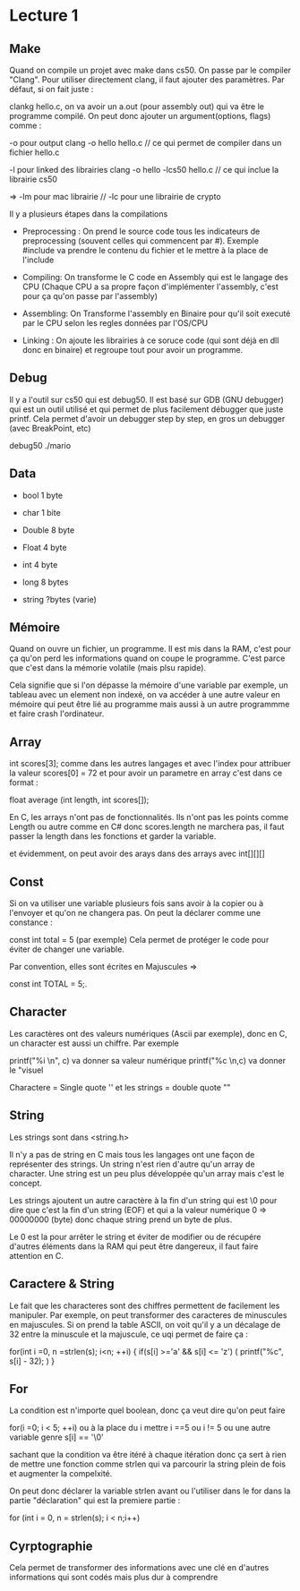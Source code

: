 # Lecture 1

## Make

Quand on compile un projet avec make dans cs50. On passe par le compiler "Clang". Pour utiliser directement clang, il faut ajouter des paramètres. Par défaut, si on fait juste :

clankg hello.c, on va avoir un a.out (pour assembly out) qui va être le programme compilé. On peut donc ajouter un argument(options, flags) comme :

-o pour output
clang -o hello hello.c // ce qui permet de compiler dans un fichier hello.c

-l pour linked des librairies
clang -o hello -lcs50 hello.c // ce qui inclue la librairie cs50

=> -lm pour mac librairie // -lc pour une librairie de crypto

Il y a plusieurs étapes dans la compilations

* Preprocessing : On prend le source code tous les indicateurs de preprocessing (souvent celles qui commencent par #). Exemple #include va prendre le contenu du fichier et le mettre à la place de l'include

* Compiling: On transforme le C code en Assembly qui est le langage des CPU (Chaque CPU a sa propre façon d'implémenter l'assembly, c'est pour ça qu'on passe par l'assembly)

* Assembling: On Transforme l'assembly en Binaire pour qu'il soit executé par le CPU selon les regles données par l'OS/CPU

* Linking : On ajoute les librairies à ce soruce code (qui sont déjà en dll donc en binaire) et regroupe tout pour avoir un programme. 


## Debug

Il y a l'outil sur cs50 qui est debug50. Il est basé sur GDB (GNU debugger) qui est un outil utilisé et qui permet de plus facilement débugger que juste printf. Cela permet d'avoir un debugger step by step, en gros un debugger (avec BreakPoint, etc)

debug50 ./mario

## Data

* bool 1 byte

* char 1 bite

* Double 8 byte

* Float 4 byte

* int 4 byte

* long 8 bytes

* string ?bytes (varie)

## Mémoire
Quand on ouvre un fichier, un programme. Il est mis dans la RAM, c'est pour ça qu'on perd les informations quand on coupe le programme. C'est parce que c'est dans la mémorie volatile (mais plsu rapide).

Cela signifie que si l'on dépasse la mémoire d'une variable par exemple, un tableau avec un element non indexé, on va accéder à une autre valeur en mémoire qui peut être lié au programme mais aussi à un autre programmme et faire crash l'ordinateur.

## Array

int scores[3]; comme dans les autres langages et avec l'index pour attribuer la valeur scores[0] = 72 et pour avoir un parametre en array c'est dans ce format :

float average (int length, int scores[]);

En C, les arrays n'ont pas de fonctionnalités. Ils n'ont pas les points comme Length ou autre comme en C# donc scores.length ne marchera pas, il faut passer la length dans les fonctions et garder la variable.

et évidemment, on peut avoir des arays dans des arrays avec int[][][]

## Const

Si on va utiliser une variable plusieurs fois sans avoir à la copier ou à l'envoyer et qu'on ne changera pas. On peut la déclarer comme une constance :

const int total = 5 (par exemple) Cela permet de protéger le code pour éviter de changer une variable.

Par convention, elles sont écrites en Majuscules =>

const int TOTAL = 5;.

## Character

Les caractères ont des valeurs numériques (Ascii par exemple), donc en C, un character est aussi un chiffre. Par exemple

printf("%i \n", c) va donner sa valeur numérique
printf("%c \n,c) va donner le "visuel

Charactere = Single quote ''  et les strings = double quote ""

## String

Les strings sont dans <string.h>

Il n'y a pas de string en C mais tous les langages ont une façon de représenter des strings. Un string n'est rien d'autre qu'un array de character. Une string est un peu plus développée qu'un array mais c'est le concept.

Les strings ajoutent un autre caractère à la fin d'un string qui est \0 pour dire que c'est la fin d'un string (EOF) et qui a la valeur numérique 0 => 00000000 (byte) donc chaque string prend un byte de plus.

Le 0 est la pour arrêter le string et éviter de modifier ou de récupére d'autres éléments dans la RAM qui peut être dangereux, il faut faire attention en C.

## Caractere & String

Le fait que les characteres sont des chiffres permettent de facilement les manipuler. Par exemple, on peut transformer des caracteres de minuscules en majuscules. Si on prend la table ASCII, on voit qu'il y a un décalage de 32 entre la minuscule et la majuscule, ce uqi permet de faire ça :

for(int i =0, n =strlen(s); i<n; ++i)
{
  if(s[i] >='a' && s[i] <= 'z')
  (
    printf("%c", s[i] - 32);
   )
}

## For

La condition est n'importe quel boolean, donc ça veut dire qu'on peut faire

for(i =0; i < 5; ++i) ou à la place du i mettre i ==5 ou i != 5 ou une autre variable genre s[i] == '\0'

sachant que la condition va être itéré à chaque itération donc ça sert à rien de mettre une fonction comme strlen qui va parcourir la string plein de fois et augmenter la compelxité.

On peut donc déclarer la variable strlen avant ou l'utiliser dans le for dans la partie "déclaration" qui est la premiere partie :

for (int i = 0, n = strlen(s); i < n;i++)

## Cyrptographie

Cela permet de transformer des informations avec une clé en d'autres informations qui sont codés mais plus dur à comprendre
